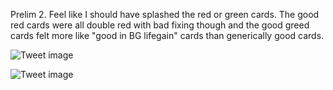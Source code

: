Prelim 2. Feel like I should have splashed the red or green cards. The good red cards were all double red with bad fixing though and the good greed cards felt more like "good in BG lifegain" cards than generically good cards.


![Tweet image](/asset/crosspoast/EzSeRbqVIAkrU7h.jpg)

![Tweet image](/asset/crosspoast/EzSeRbpUUAAxhjk.jpg)

